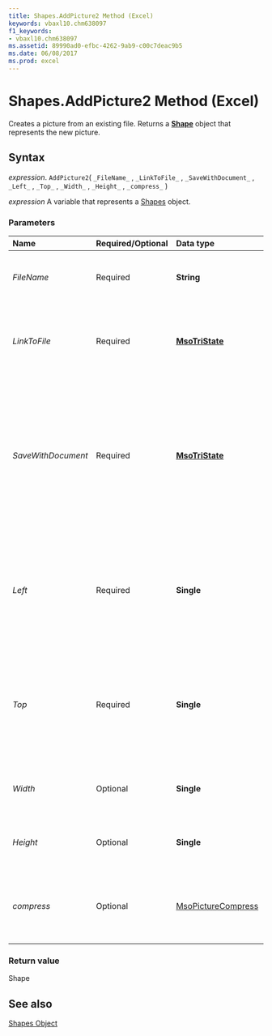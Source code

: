 ```yaml
---
title: Shapes.AddPicture2 Method (Excel)
keywords: vbaxl10.chm638097
f1_keywords:
- vbaxl10.chm638097
ms.assetid: 89990ad0-efbc-4262-9ab9-c00c7deac9b5
ms.date: 06/08/2017
ms.prod: excel
---
```



# Shapes.AddPicture2 Method (Excel)

Creates a picture from an existing file. Returns a  **[Shape](Excel.Shapes.md)** object that represents the new picture.


## Syntax

 _expression_. `AddPicture2`( `_FileName_` , `_LinkToFile_` , `_SaveWithDocument_` , `_Left_` , `_Top_` , `_Width_` , `_Height_` , `_compress_` )

 _expression_ A variable that represents a [Shapes](./Excel.Shapes.md) object.


### Parameters



|Name|Required/Optional|Data type|Description|
|:-----|:-----|:-----|:-----|
| _FileName_|Required| **String**|The file from which the OLE object is to be created.|
| _LinkToFile_|Required| **[MsoTriState](./Office.MsoTriState.md)**|Determines whether the picture will be linked to the file from which it was created.|
| _SaveWithDocument_|Required| **[MsoTriState](./Office.MsoTriState.md)**|Determines whether the linked picture will be saved with the document into which it is inserted. This argument must be  **msoTrue** if LinkToFile is **msoFalse** .|
| _Left_|Required| **Single**|The position, measured in points, of the left edge of the picture relative to the left edge of the worksheet.|
| _Top_|Required| **Single**|The position, measured in points, of the top edge of the picture relative to the top edge of the worksheet.|
| _Width_|Optional| **Single**|The width of the picture, measured in points.|
| _Height_|Optional| **Single**|The height of the picture, measured in points.|
| _compress_|Optional|[MsoPictureCompress](./overview/Library-Reference/msopicturecompress-enumeration-office.md)|Determines whether the picture should be compressed when inserted.|

### Return value

Shape


## See also


[Shapes Object](Excel.Shapes.md)

